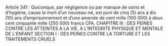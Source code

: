 Article 341 : Quiconque, par négligence ou par manque de soins et d’hygiène, cause la mort d’un nouveau-né, est puni de cinq (5) ans à dix (10) ans d’emprisonnement et d’une amende de cent mille (100 000) à deux cent cinquante mille (250 000) francs CFA.
CHAPITRE III : DES PEINES CONTRE LES ATTEINTES A LA VIE, A L’INTEGRITE PHYSIQUE ET MENTALE DE L’ENFANT
SECTION I : DES PEINES CONTRE LA TORTURE ET LES TRAITEMENTS CRUELS